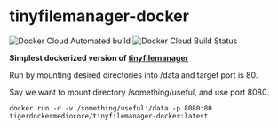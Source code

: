 # tinyfilemanager-docker

![Docker Cloud Automated build](https://img.shields.io/docker/cloud/automated/tigerdockermediocore/tinyfilemanager-docker) ![Docker Cloud Build Status](https://img.shields.io/docker/cloud/build/tigerdockermediocore/tinyfilemanager-docker)

**Simplest dockerized version of [tinyfilemanager](https://tinyfilemanager.github.io)**


Run by mounting desired directories into /data and target port is 80.

Say we want to mount directory /something/useful, and use port 8080.

`
docker run -d -v /something/useful:/data -p 8080:80 tigerdockermediocore/tinyfilemanager-docker:latest
`
